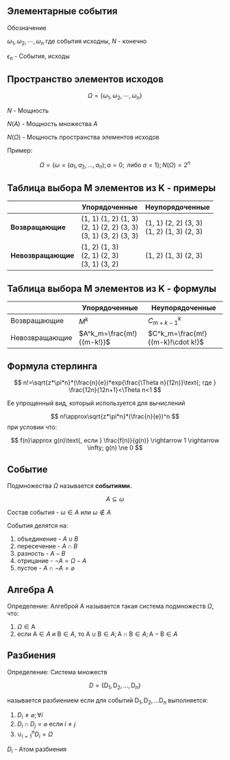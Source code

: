 ## Элементарные события

Обозначение 

$\omega_{1}, \omega_{2}, \cdots, \omega_{n}$  где cобытия исходны, ${N}$ - конечно

${ \epsilon_{n} }$ - События, исходы

## Пространство элементов исходов

$$
\Omega = \{ \omega_{1}, \omega_{2}, \cdots, \omega_{n} \}
$$

${N}$ - Мощность

$N(A)$ - Мощность множества $A$

$N(\Omega)$ - Мощность пространства элементов исходов

Пример:

$$
\Omega = \{ \omega=(a_1, a_2, \dots, a_n); a=0; \text{ либо } a=1\}; N(\Omega) = 2^n
$$

## Таблица выбора M элементов из K - примеры

|  | Упорядоченные | Неупорядоченные |
| ---- | ---- | ---- |
| **Возвращающие** | (1, 1) (1, 2) (1, 3)<br>(2, 1) (2, 2) (3, 3)<br>(3, 1) (3, 2) (3, 3) | (1, 1) (2, 2) (3, 3)<br>(1, 2) (1, 3) (2, 3) |
| **Невозвращающие** | (1, 2) (1, 3)<br>(2, 1) (2, 3)<br>(3, 1) (3, 2) | (1, 2) (1, 3) (2, 3) |

## Таблица выбора M элементов из K - формулы

|  | Упорядоченные | Неупорядоченные |
| ---- | ---- | ---- |
| Возвращающие | $M^k$ | $C^k_{m+k-1}$ |
| Невозвращающие | $A^k_m=\frac{m!}{(m-k!)}$ | $С^k_m=\frac{m!}{(m-k)!\cdot k!}$ |

## Формула стерлинга

$$
n!=\sqrt{z*\pi*n}*(\frac{n}{e})*exp{\frac{\Theta n}{12n}}\text{; где } \frac{12n}{12n+1}<\Theta n<1
$$

Ее упрощенный вид, который используется для вычислений

$$
n!\approx\sqrt{z*\pi*n}*(\frac{n}{e})^n
$$
при условии что:


$$
f(n)\approx g(n)\text{, если } \frac{f(n)}{g(n)} \rightarrow 1 \rightarrow \infty; g(n) \ne 0
$$

## Событие

Подмножества $\Omega$ называется **событиями.**

$$
A\subseteq \omega
$$

Состав события - $\omega \in A$ или $\omega \notin A$

События делятся на:
1. объединение - $A \cup B$
2. пересечение - $A \cap B$
3. разность - $A - B$
4. отрицание - $\neg A=\Omega-A$
5. пустое - $A \cap \neg A = \varnothing$

## Алгебра A

Определение: Алгеброй A называется такая система подмножеств $\Omega$, что:
1. $\Omega \in \text{A}$
2. если $\text{A} \in A$ и $\text{B} \in A$, то $\text{A} \cup \text{B} \in A; \text{A} \cap \text{B} \in A;\text{A} - \text{B} \in A$

## Разбиения

Определение: Cистема множеств

$$
D=\{\text{D}_1, \text{D}_2, \dots, \text{D}_n\}
$$

называется разбиением если для событий $\text{D}_1, \text{D}_2, \dots \text{D}_n$ выполняется:
1. $D_i \ne \varnothing; \forall i$
2. $D_i \cap D_j = \varnothing$ если $i \ne j$
3. $\cup_{i=1}^n D_i=\Omega$

$D_i$ - Атом разбиения